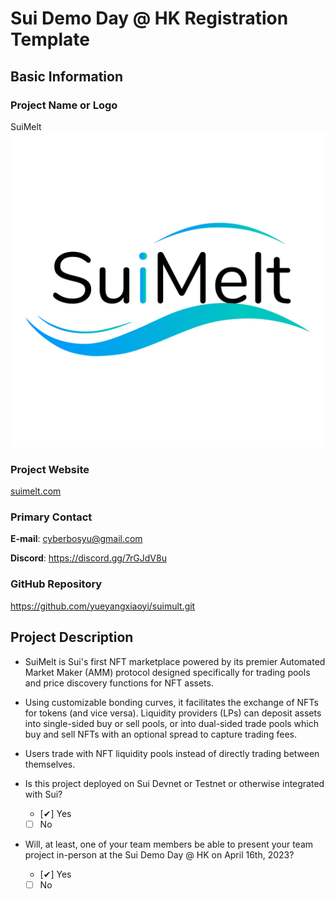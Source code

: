 # Sui Demo Day @ HK Registration Template

## Basic Information

### Project Name or Logo

SuiMelt
![SuiMelt_LOGO](../assets/SuiMelt.png)

### Project Website

[suimelt.com](https://suimelt.com/)

### Primary Contact

**E-mail**: cyberbosyu@gmail.com

**Discord**: https://discord.gg/7rGJdV8u

### GitHub Repository

https://github.com/yueyangxiaoyi/suimult.git

## Project Description 
- SuiMelt is Sui's first NFT marketplace powered by its premier Automated Market
Maker (AMM) protocol designed specifically for trading pools and price
discovery functions for NFT assets.

- Using customizable bonding curves, it facilitates the exchange of NFTs for tokens (and vice versa). Liquidity providers (LPs) can deposit assets into single-sided buy or sell pools, or into dual-sided trade pools which buy and sell NFTs with an optional spread to capture trading fees.
- Users trade with NFT liquidity pools instead of directly trading between themselves.

- Is this project deployed on Sui Devnet or Testnet or otherwise integrated with Sui?
    - [✔] Yes
    - [ ] No
- Will, at least, one of your team members be able to present your team project in-person at the Sui Demo Day @ HK on April 16th, 2023?
    - [✔] Yes
    - [ ] No
